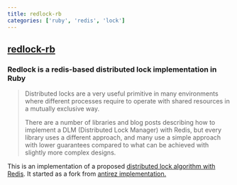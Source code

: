 ```yaml
---
title: redlock-rb
categories: ['ruby', 'redis', 'lock']
---
```

## [redlock-rb](https://github.com/leandromoreira/redlock-rb)

### Redlock is a redis-based distributed lock implementation in Ruby


> Distributed locks are a very useful primitive in many environments where different processes require to operate  with shared resources in a mutually exclusive way.
>
> There are a number of libraries and blog posts describing how to implement a DLM (Distributed Lock Manager) with Redis, but every library uses a different approach, and many use a simple approach with lower guarantees compared to what can be achieved with slightly more complex designs.

This is an implementation of a proposed [distributed lock algorithm with Redis](http://redis.io/topics/distlock). It started as a fork from [antirez implementation.](https://github.com/antirez/redlock-rb)
